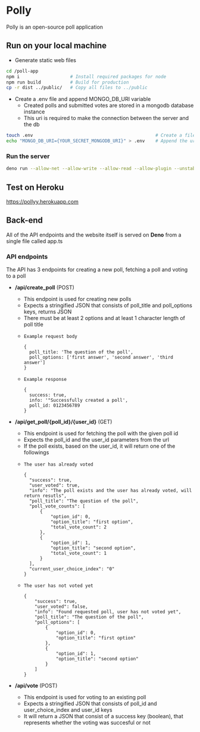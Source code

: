 # Polly
Polly is an open-source poll application
## Run on your local machine
* Generate static web files
```bash
cd /poll-app
npm i                   # Install required packages for node
npm run build           # Build for production
cp -r dist ../public/   # Copy all files to ../public
```
* Create a .env file and append MONGO_DB_URI variable
  * Created polls and submitted votes are stored in a mongodb database instance
  * This uri is required to make the connection between the server and the db
```bash
touch .env                                              # Create a file called .env
echo "MONGO_DB_URI={YOUR_SECRET_MONGODB_URI}" > .env    # Append the uri to the .env file
```
### Run the server
```bash
deno run --allow-net --allow-write --allow-read --allow-plugin --unstable app.ts
```
## Test on Heroku
https://pollyy.herokuapp.com
## Back-end
All of the API endpoints and the website itself is served on **Deno** from a single file called app.ts

### API endpoints
The API has 3 endpoints for creating a new poll, fetching a poll and voting to a poll

* **/api/create_poll** (POST)
  * This endpoint is used for creating new polls
  * Expects a stringified JSON that consists of poll_title and poll_options keys, returns JSON
  * There must be at least 2 options and at least 1 character length of poll title
  * ```
    Example request body
    
    {
      poll_title: 'The question of the poll',
      poll_options: ['first answer', 'second answer', 'third answer']
    }
    ```
  * ```
    Example response
    
    {
      success: true,
      info: '"Successfully created a poll',
      poll_id: 0123456789
    }
    ```

* **/api/get_poll/{poll_id}/{user_id}** (GET)
  * This endpoint is used for fetching the poll with the given poll id
  * Expects the poll_id and the user_id parameters from the url
  * If the poll exists, based on the user_id, it will return one of the followings
  * ```    
    The user has already voted
    
    {
      "success": true,
      "user_voted": true,
      "info": "The poll exists and the user has already voted, will return resutls",
      "poll_title": "The question of the poll",
      "poll_vote_counts": [
          {
              "option_id": 0,
              "option_title": "first option",
              "total_vote_count": 2
          },
          {
              "option_id": 1,
              "option_title": "second option",
              "total_vote_count": 1
          }
      ],
      "current_user_choice_index": "0"
    }
    ```
  * ```    
    The user has not voted yet
    
    {
        "success": true,
        "user_voted": false,
        "info": "Found requested poll, user has not voted yet",
        "poll_title": "The question of the poll",
        "poll_options": [
            {
                "option_id": 0,
                "option_title": "first option"
            },
            {
                "option_id": 1,
                "option_title": "second option"
            }
        ]
    }
    ```
* **/api/vote** (POST)
  * This endpoint is used for voting to an existing poll
  * Expects a stringified JSON that consists of poll_id and user_choice_index and user_id keys
  * It will return a JSON that consist of a success key (boolean), that represents whether the voting was succesful or not
  
